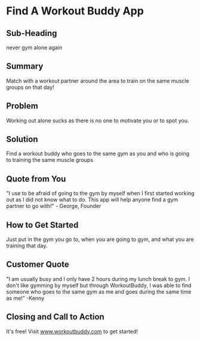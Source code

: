 # Find A Workout Buddy App

## Sub-Heading ##
  never gym alone again 

## Summary ##
  Match with a workout partner around the area to train on the same muscle groups on that day!

## Problem ##
  Working out alone sucks as there is no one to motivate you or to spot you. 

## Solution ##
  Find a workout buddy who goes to the same gym as you and who is going to training the same muscle groups 

## Quote from You ##
  "I use to be afraid of going to the gym by myself when I first started working out as I did not know what to do. This app will help anyone find a gym partner to go with!" - George, Founder

## How to Get Started ##
  Just put in the gym you go to, when you are going to gym, and what you are training that day. 

## Customer Quote ##
  "I am usually busy and I only have 2 hours during my lunch break to gym. I don't like gymming by myself but through WorkoutBuddy, I was able to find someone who goes to the same gym as me and goes during the same time as me!" -Kenny 

## Closing and Call to Action ##
  It's free! Visit www.workoutbuddy.com to get started! 